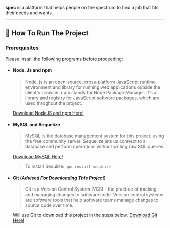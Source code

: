 **spec** is a platform that helps people on the spectrum to find a job that fits their needs and wants.

---

## :runner: How To Run The Project

### Prerequisites

Please install the following programs before proceeding:

- #### Node. Js and npm
    > Node. js is an open-source, cross-platform JavaScript runtime environment and library for running web applications outside the client's browser. 
    npm stands for Node Package Manager. It's a library and registry for JavaScript software packages, which are used throghout the project.

    [Download NodeJS and npm Here!](https://docs.npmjs.com/downloading-and-installing-node-js-and-npm)
    
 - #### MySQL and Sequelize
    > MySQL is the database management system for this project, using the free community server.
    Sequelize lets us connect to a database and perform operations without writing raw SQL queries.

    [Download MySQL Here!](https://dev.mysql.com/downloads/mysql/)
    >To install Sequlize:
    `npm install sequlize`

- #### Git (*Advised For Downloading This Project*)
    > Git is a Version Control System (VCS) - the practice of tracking and managing changes to software code. Version control systems are software tools that help software teams manage changes to source code over time.

    Will use Git to download this project in the steps below.
    [Download Git Here!](https://git-scm.com/downloads)
    

